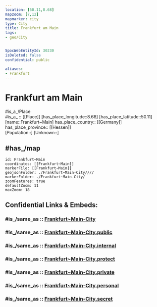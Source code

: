 ```yaml
---
location: [50.11,8.68] 
mapzoom: [7,12] 
mapmarker: city 
type: City
title: Frankfurt am Main
tags:
- geo/City


SpocWebEntityId: 30230
isDeleted: false
confidential: public

aliases:
- Frankfort
---
```


# Frankfurt am Main

#is_a_/Place  
#is_a_ :: [[Place]] 
[has_place_longitude::8.68] 
[has_place_latitude::50.11] 
[name::Frankfurt~Main] 
has_place_country:: [[Germany]]  
has_place_province:: [[Hessen]]  
[Population::] 
[Unknown::] 

## #has_/map 


```leaflet
id: Frankfurt~Main
coordinates: [[Frankfurt~Main]] 
markerFile: [[Frankfurt~Main]] 
geojsonFolder: ./Frankfurt~Main-City////
markerFolder: ./Frankfurt~Main-City/
zoomFeatures: true 
defaultZoom: 11 
maxZoom: 18
```


## Confidential Links & Embeds: 

### #is_/same_as :: [Frankfurt~Main-City](/_Standards/Earth/Continent/Europe/Europe~Central/Germany/Germany~West/Hessen/counties~Hessen/Frankfurt~Main/cities~Frankfurt~Main/Frankfurt~Main-City.md) 

### #is_/same_as :: [Frankfurt~Main-City.public](/_public/Earth/Continent/Europe/Europe~Central/Germany/Germany~West/Hessen/counties~Hessen/Frankfurt~Main/cities~Frankfurt~Main/Frankfurt~Main-City.public.md) 

### #is_/same_as :: [Frankfurt~Main-City.internal](/_internal/Earth/Continent/Europe/Europe~Central/Germany/Germany~West/Hessen/counties~Hessen/Frankfurt~Main/cities~Frankfurt~Main/Frankfurt~Main-City.internal.md) 

### #is_/same_as :: [Frankfurt~Main-City.protect](/_protect/Earth/Continent/Europe/Europe~Central/Germany/Germany~West/Hessen/counties~Hessen/Frankfurt~Main/cities~Frankfurt~Main/Frankfurt~Main-City.protect.md) 

### #is_/same_as :: [Frankfurt~Main-City.private](/_private/Earth/Continent/Europe/Europe~Central/Germany/Germany~West/Hessen/counties~Hessen/Frankfurt~Main/cities~Frankfurt~Main/Frankfurt~Main-City.private.md) 

### #is_/same_as :: [Frankfurt~Main-City.personal](/_personal/Earth/Continent/Europe/Europe~Central/Germany/Germany~West/Hessen/counties~Hessen/Frankfurt~Main/cities~Frankfurt~Main/Frankfurt~Main-City.personal.md) 

### #is_/same_as :: [Frankfurt~Main-City.secret](/_secret/Earth/Continent/Europe/Europe~Central/Germany/Germany~West/Hessen/counties~Hessen/Frankfurt~Main/cities~Frankfurt~Main/Frankfurt~Main-City.secret.md)

